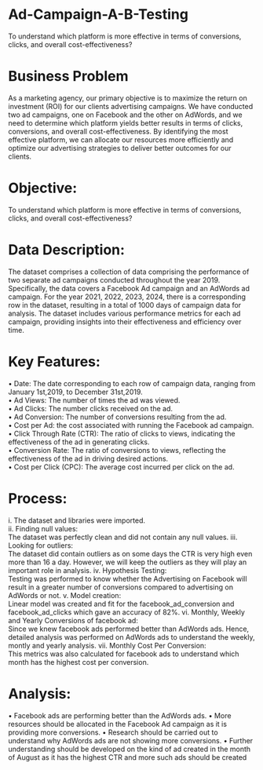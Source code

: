 # Ad-Campaign-A-B-Testing
To understand which platform is more effective in terms of conversions, clicks, and overall cost-effectiveness?

# Business Problem
As a marketing agency, our primary objective is to maximize the return on investment (ROI) for our clients advertising campaigns. We have conducted two ad campaigns, one on Facebook and the other on AdWords, and we need to determine which platform yields better results in terms of clicks, conversions, and overall cost-effectiveness. By identifying the most effective platform, we can allocate our resources more efficiently and optimize our advertising strategies to deliver better outcomes for our clients.

# Objective:
To understand which platform is more effective in terms of conversions, clicks, and overall cost-effectiveness?

# Data Description:
The dataset comprises a collection of data comprising the performance of two separate ad campaigns conducted throughout the year 2019. Specifically, the data covers a Facebook Ad campaign and an AdWords ad campaign. For the year 2021, 2022, 2023, 2024, there is a corresponding row in the dataset, resulting in a total of 1000 days of campaign data for analysis. The dataset includes various performance metrics for each ad campaign, providing insights into their effectiveness and efficiency over time.

# Key Features:
•	Date: The date corresponding to each row of campaign data, ranging from January 1st,2019, to December 31st,2019. <br>
•	Ad Views: The number of times the ad was viewed.<br>
•	Ad Clicks: The number clicks received on the ad.<br>
•	Ad Conversion: The number of conversions resulting from the ad.<br>
•	Cost per Ad: the cost associated with running the Facebook ad campaign.<br>
•	Click Through Rate (CTR): The ratio of clicks to views, indicating the effectiveness of the ad in generating clicks.<br>
•	Conversion Rate: The ratio of conversions to views, reflecting the effectiveness of the ad in driving desired actions.<br>
•	Cost per Click (CPC): The average cost incurred per click on the ad.<br>

# Process:
i.	The dataset and libraries were imported.<br>
ii.	Finding null values:<br>
The dataset was perfectly clean and did not contain any null values.
iii.	Looking for outliers:<br>
The dataset did contain outliers as on some days the CTR is very high even more than 16 a day. However, we will keep the outliers as they will play an important role in analysis.
iv.	Hypothesis Testing:<br>
Testing was performed to know whether the Advertising on Facebook will result in a greater number of conversions compared to advertising on AdWords or not.
v.	Model creation:<br>
Linear model was created and fit for the facebook_ad_conversion and facebook_ad_clicks which gave an accuracy of 82%.
vi.	Monthly, Weekly and Yearly Conversions of facebook ad:<br>
Since we knew facebook ads performed better than AdWords ads. Hence, detailed analysis was performed on AdWords ads to understand the weekly, montly and yearly analysis.
vii.	Monthly Cost Per Conversion:<br>
This metrics was also calculated for facebook ads to understand which month has the highest cost per conversion.


# Analysis:
•	Facebook ads are performing better than the AdWords ads. 
•	More resources should be allocated in the Facebook Ad campaign as it is providing more conversions. 
•	Research should be carried out to understand why AdWords ads are not showing more conversions.
•	Further understanding should be developed on the kind of ad created in the month of August as it has the highest CTR and more such ads should be created
